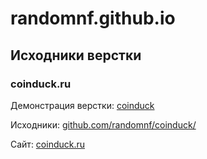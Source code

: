 # randomnf.github.io
## Исходники верстки
### coinduck.ru
Демонстрация верстки: [coinduck](/front-end/coinduck/)

Исходники: [github.com/randomnf/coinduck/](https://github.com/randomnf/coinduck/)

Сайт: [coinduck.ru](https://coinduck.ru)
